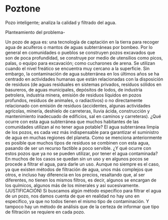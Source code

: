 # Poztone
Pozo inteligente; analiza la calidad y filtrado del agua.

Planteamiento del problema-

Un pozo de agua es: una tecnología de captación en la tierra para recoger agua de acuíferos o mantos de aguas subterráneas por bombeo.
Por lo general en comunidades o pueblos se construyen pozos excavados que son de poca profundidad, se construye por medio de utensilios como picos, palas, o equipo para excavación; como cucharones de arena. Se utilizan cuando el nivel freático se encuentra muy cercano a la superficie. 
Sin embargo, la contaminación de agua subterránea en los últimos años se ha centrado en actividades humanas que están relacionadas con la disposición de residuos (de aguas residuales en sistemas privados, residuos sólidos en basureros, de aguas municipales, depósitos de lodos, de industria petrolera, industria minera, emisión de residuos líquidos en pozos profundos, residuos de animales, o radiactivos) o no directamente relacionado con emisión de residuos (accidentes, algunas actividades agrícolas, minería, deshielo de carreteras, lluvia ácida, construcción y mantenimiento inadecuado de edificios, sal en caminos y carreteras). 
¿Qué ocurre con esta agua subterránea que muchos habitantes de las comunidades utilizan al no tener agua potable? El agua subterránea limpia de los pozos, es cada vez más indispensable para garantizar el suministro de agua en muchas regiones del planeta. Como se menciona anteriormente es posible que muchos tipos de residuos se combinen con esta agua, pasando de ser un recurso factible a poco servible.
¿Y qué ocurre con estos pozos que ya no se pueden utilizar, por tener el agua contaminada? En muchos de los casos se quedan sin un uso y en algunos pocos se procede a filtrar el agua, para darle un uso. Aunque no siempre es el caso, ya que existen métodos de filtración de agua, unos más complejos que otros, e incluso hay diferencia en los precios, resaltando que, al ser diferentes, no tienen los mismos filtros, es decir, algunos se encargan de los químicos, algunos más de los minerales y así sucesivamente. 
(JUSTIFICACIÓN) Si buscamos algún método específico para filtrar el agua de un pozo, nos damos cuenta de que en realidad no hay uno en específico, ya que no todos tienen el mismo tipo de contaminación. Y tampoco hay un método de análisis que de la certeza de informar que tipo de filtración se requiere en cada pozo. 
